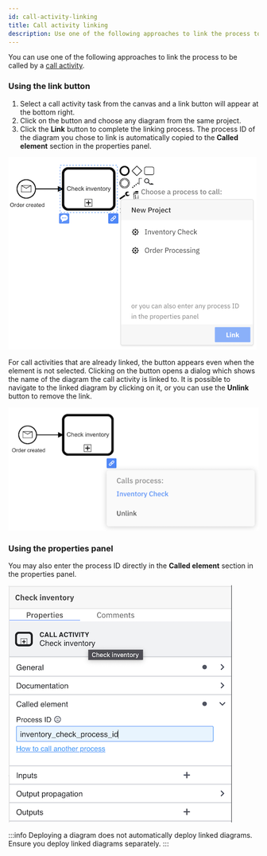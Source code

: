```yaml
---
id: call-activity-linking
title: Call activity linking
description: Use one of the following approaches to link the process to be called by a call activity.
---
```


You can use one of the following approaches to link the process to be called by a [call activity](/components/modeler/bpmn/call-activities/call-activities.md).

### Using the link button

1. Select a call activity task from the canvas and a link button will appear at the bottom right.
2. Click on the button and choose any diagram from the same project.
3. Click the **Link** button to complete the linking process. The process ID of the diagram you chose to link is automatically copied to the **Called element** section in the properties panel.

![overlay](img/overlay.png)

For call activities that are already linked, the button appears even when the element is not selected. Clicking on the button opens a dialog which shows the name of the diagram the call activity is linked to. It is possible to navigate to the linked diagram by clicking on it, or you can use the **Unlink** button to remove the link.

![overlay](img/linked.png)

### Using the properties panel

You may also enter the process ID directly in the **Called element** section in the properties panel.

![overlay](img/properties-panel.png)

:::info
Deploying a diagram does not automatically deploy linked diagrams. Ensure you deploy linked diagrams separately.
:::
